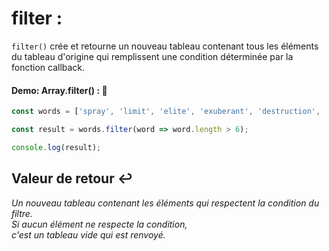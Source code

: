 # filter :

`filter()` crée et retourne un nouveau tableau contenant tous les éléments du tableau d'origine qui remplissent une condition déterminée par la fonction callback.

#### Demo: Array.filter() : :speech_balloon:

````js
const words = ['spray', 'limit', 'elite', 'exuberant', 'destruction', 'present'];

const result = words.filter(word => word.length > 6);

console.log(result);
````

## Valeur de retour :leftwards_arrow_with_hook:

_Un nouveau tableau contenant les éléments qui respectent la condition du filtre. </br>
Si aucun élément ne respecte la condition, </br>
c'est un tableau vide qui est renvoyé._